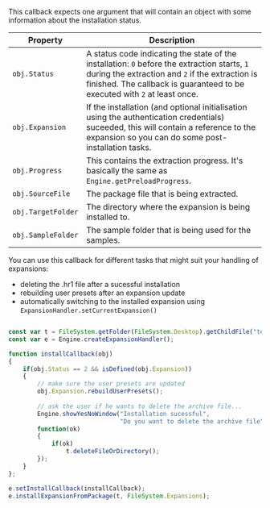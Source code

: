 This callback expects one argument that will contain an object with some information about the installation status.

| Property | Description |
| ---- | ------- |
| `obj.Status` | A status code indicating the state of the installation: `0` before the extraction starts, `1` during the extraction and `2` if the extraction is finished. The callback is guaranteed to be executed with `2` at least once. |
| `obj.Expansion` | If the installation (and optional initialisation using the authentication credentials) suceeded, this will contain a reference to the expansion so you can do some post-installation tasks. |
| `obj.Progress` | This contains the extraction progress. It's basically the same as `Engine.getPreloadProgress`. |
| `obj.SourceFile` | The package file that is being extracted. |
| `obj.TargetFolder` | The directory where the expansion is being installed to. |
| `obj.SampleFolder` | The sample folder that is being used for the samples. |

You can use this callback for different tasks that might suit your handling of expansions:

- deleting the .hr1 file after a sucessful installation
- rebuilding user presets after an expansion update
- automatically switching to the installed expansion using `ExpansionHandler.setCurrentExpansion()`

```javascript

const var t = FileSystem.getFolder(FileSystem.Desktop).getChildFile("test.hr1");
const var e = Engine.createExpansionHandler();

function installCallback(obj)
{
    if(obj.Status == 2 && isDefined(obj.Expansion))
    {
        // make sure the user presets are updated
        obj.Expansion.rebuildUserPresets();
        
        // ask the user if he wants to delete the archive file...
        Engine.showYesNoWindow("Installation sucessful", 
                               "Do you want to delete the archive file", 
        function(ok)
        {
            if(ok)
                t.deleteFileOrDirectory();                
        });
    }
};

e.setInstallCallback(installCallback);
e.installExpansionFromPackage(t, FileSystem.Expansions);
```